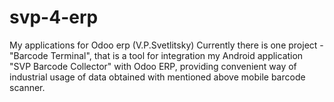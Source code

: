 # svp-4-erp
My applications for Odoo erp (V.P.Svetlitsky)
Currently there is one project - "Barcode Terminal", that is a tool for integration my Android application "SVP Barcode Collector" with Odoo ERP, providing convenient way of industrial usage of data obtained with mentioned above mobile barcode scanner. 
